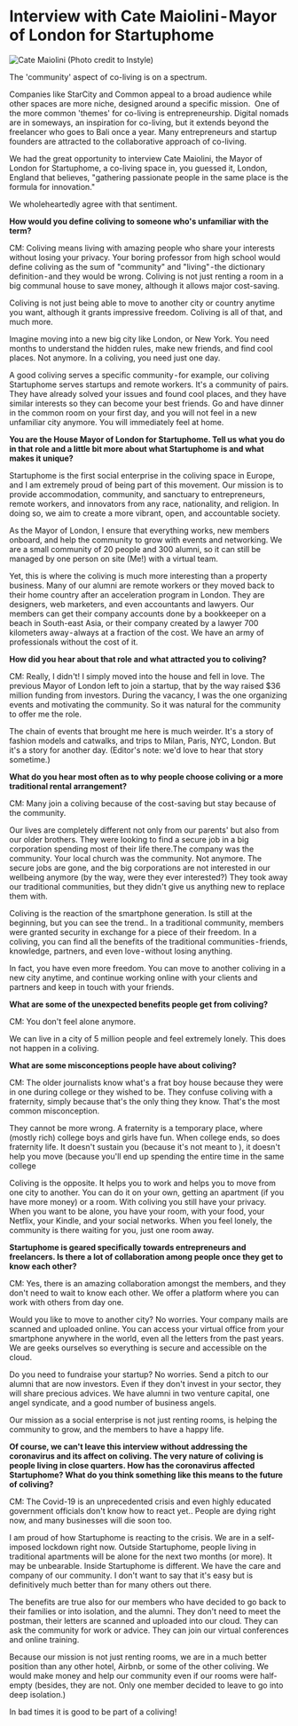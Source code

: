 <H1>Interview with Cate Maiolini - Mayor of London for Startuphome</H1>

![Cate Maiolini (Photo credit to Instyle)](https://drive.google.com/file/d/1tXHkiCuqenKJ1AlvfYK7hTEa6gNVBoaF/view?usp=sharing)

The 'community' aspect of co-living is on a spectrum. 

Companies like StarCity and Common appeal to a broad audience while other spaces are more niche, designed around a specific mission. 
One of the more common 'themes' for co-living is entrepreneurship. Digital nomads are in someways, an inspiration for co-living, but it extends beyond the freelancer who goes to Bali once a year. Many entrepreneurs and startup founders are attracted to the collaborative approach of co-living.

We had the great opportunity to interview Cate Maiolini, the Mayor of London for Startuphome, a co-living space in, you guessed it, London, England that believes, "gathering passionate people in the same place is the formula for innovation." 

We wholeheartedly agree with that sentiment. 

<b>How would you define coliving to someone who's unfamiliar with the term?</b>

CM: Coliving means living with amazing people who share your interests without losing your privacy. Your boring professor from high school would define coliving as the sum of "community" and "living" - the dictionary definition - and they would be wrong. Coliving is not just renting a room in a big communal house to save money, although it allows major cost-saving. 

Coliving is not just being able to move to another city or country anytime you want, although it grants impressive freedom. Coliving is all of that, and much more.

Imagine moving into a new big city like London, or New York. You need months to understand the hidden rules, make new friends, and find cool places. Not anymore. In a coliving, you need just one day.

A good coliving serves a specific community - for example, our coliving Startuphome serves startups and remote workers. It's a community of pairs. They have already solved your issues and found cool places, and they have similar interests so they can become your best friends. Go and have dinner in the common room on your first day, and you will not feel in a new unfamiliar city anymore. You will immediately feel at home.

<b>You are the House Mayor of London for Startuphome. Tell us what you do in that role and a little bit more about what Startuphome is and what makes it unique?</b>
  
Startuphome is the first social enterprise in the coliving space in Europe, and I am extremely proud of being part of this movement.
Our mission is to provide accommodation, community, and sanctuary to entrepreneurs, remote workers, and innovators from any race, nationality, and religion. In doing so, we aim to create a more vibrant, open, and accountable society.

As the Mayor of London, I ensure that everything works, new members onboard, and help the community to grow with events and networking. We are a small community of 20 people and 300 alumni, so it can still be managed by one person on site (Me!) with a virtual team.

Yet, this is where the coliving is much more interesting than a property business. Many of our alumni are remote workers or they moved back to their home country after an acceleration program in London. They are designers, web marketers, and even accountants and lawyers. Our members can get their company accounts done by a bookkeeper on a beach in South-east Asia, or their company created by a lawyer 700 kilometers away - always at a fraction of the cost. We have an army of professionals without the cost of it.

<b>How did you hear about that role and what attracted you to coliving?</b>

CM: Really, I didn't! I simply moved into the house and fell in love. The previous Mayor of London left to join a startup, that by the way raised $36 million funding from investors. During the vacancy, I was the one organizing events and motivating the community. So it was natural for the community to offer me the role.

The chain of events that brought me here is much weirder. It's a story of fashion models and catwalks, and trips to Milan, Paris, NYC, London. But it's a story for another day. (Editor's note: we'd love to hear that story sometime.)

<b>What do you hear most often as to why people choose coliving or a more traditional rental arrangement?</b>

CM: Many join a coliving because of the cost-saving but stay because of the community.

Our lives are completely different not only from our parents' but also from our older brothers. They were looking to find a secure job in a big corporation spending most of their life there.The company was the community. Your local church was the community. Not anymore.
The secure jobs are gone, and the big corporations are not interested in our wellbeing anymore (by the way, were they ever interested?) They took away our traditional communities, but they didn't give us anything new to replace them with.

Coliving is the reaction of the smartphone generation. Is still at the beginning, but you can see the trend.. In a traditional community, members were granted security in exchange for a piece of their freedom. In a coliving, you can find all the benefits of the traditional communities - friends, knowledge, partners, and even love - without losing anything.

In fact, you have even more freedom. You can move to another coliving in a new city anytime, and continue working online with your clients and partners and keep in touch with your friends.

<b>What are some of the unexpected benefits people get from coliving?</b>

CM: You don't feel alone anymore.

We can live in a city of 5 million people and feel extremely lonely. This does not happen in a coliving.

<b>What are some misconceptions people have about coliving?</b>

CM: The older journalists know what's a frat boy house because they were in one during college or they wished to be. They confuse coliving with a fraternity, simply because that's the only thing they know. That's the most common misconception.

They cannot be more wrong. A fraternity is a temporary place, where (mostly rich) college boys and girls have fun. When college ends, so does fraternity life. It doesn't sustain you (because it's not meant to ), it doesn't help you move (because you'll end up spending the entire time in the same college

Coliving is the opposite. It helps you to work and helps you to move from one city to another. You can do it on your own, getting an apartment (if you have more money) or a room. With coliving you still have your privacy. When you want to be alone, you have your room, with your food, your Netflix, your Kindle, and your social networks. When you feel lonely, the community is there waiting for you, just one room away.

<b>Startuphome is geared specifically towards entrepreneurs and freelancers. Is there a lot of collaboration among people once they get to know each other?</b>

CM: Yes, there is an amazing collaboration amongst the members, and they don't need to wait to know each other. We offer a platform where you can work with others from day one.

Would you like to move to another city? No worries. Your company mails are scanned and uploaded online. You can access your virtual office from your smartphone anywhere in the world, even all the letters from the past years. We are geeks ourselves so everything is secure and accessible on the cloud.

Do you need to fundraise your startup? No worries. Send a pitch to our alumni that are now investors. Even if they don't invest in your sector, they will share precious advices. We have alumni in two venture capital, one angel syndicate, and a good number of business angels.

Our mission as a social enterprise is not just renting rooms, is helping the community to grow, and the members to have a happy life.

<b>Of course, we can't leave this interview without addressing the coronavirus and its affect on coliving. The very nature of coliving is people living in close quarters. How has the coronavirus affected Startuphome? What do you think something like this means to the future of coliving?</b>

CM: The Covid-19 is an unprecedented crisis and even highly educated government officials don't know how to react yet.. People are dying right now, and many businesses will die soon too.

I am proud of how Startuphome is reacting to the crisis. We are in a self-imposed lockdown right now. Outside Startuphome, people living in traditional apartments will be alone for the next two months (or more). It may be unbearable. Inside Startuphome is different. We have the care and company of our community. I don't want to say that it's easy but is definitively much better than for many others out there.

The benefits are true also for our members who have decided to go back to their families or into isolation, and the alumni. They don't need to meet the postman, their letters are scanned and uploaded into our cloud. They can ask the community for work or advice. They can join our virtual conferences and online training.

Because our mission is not just renting rooms, we are in a much better position than any other hotel, Airbnb, or some of the other coliving. We would make money and help our community even if our rooms were half-empty (besides, they are not. Only one member
decided to leave to go into deep isolation.)

In bad times it is good to be part of a coliving!
